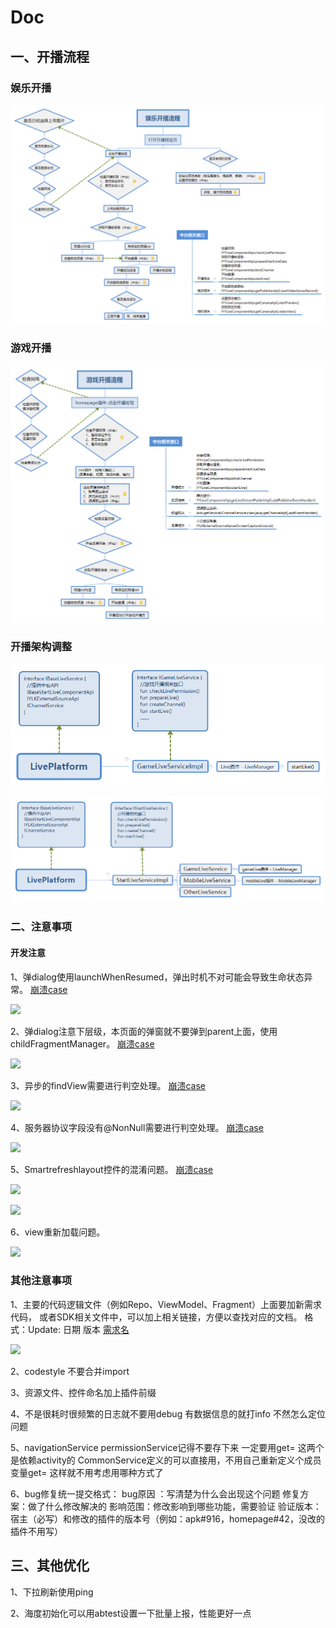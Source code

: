 # Doc

## 一、开播流程

### 娱乐开播

![](mobile.png)

### 游戏开播

![](game.png)

### 开播架构调整

![](LivePlatform.png)

![](LivePlatformPro.png)



### 二、注意事项

#### 开发注意

1、弹dialog使用launchWhenResumed，弹出时机不对可能会导致生命状态异常。
   [崩溃case](http://bug.yy.com/browse/ANASSI-588)
   
![](二-1-1.png)

2、弹dialog注意下层级，本页面的弹窗就不要弹到parent上面，使用childFragmentManager。
   [崩溃case](http://bug.yy.com/browse/ANASSI-824)

![](二-2-1.png)

3、异步的findView需要进行判空处理。
   [崩溃case](http://bug.yy.com/browse/ANASSI-837)
   
![](二-3-1.png)

4、服务器协议字段没有@NonNull需要进行判空处理。
   [崩溃case](http://bug.yy.com/browse/ANASSI-801)
   
![](二-4-1.png)

5、Smartrefreshlayout控件的混淆问题。
   [崩溃case](http://bug.yy.com/browse/ANASSI-776)

![](二-5-1.png)

![](二-5-2.png)

6、view重新加载问题。

![](二-6-1.png)

### 其他注意事项

1、主要的代码逻辑文件（例如Repo、ViewModel、Fragment）上面要加新需求代码，
   或者SDK相关文件中，可以加上相关链接，方便以查找对应的文档。
   格式：Update: 日期 版本 [需求名](文档链接地址)
   
![](二-7-1.png)

2、codestyle 不要合并import

3、资源文件、控件命名加上插件前缀

4、不是很耗时很频繁的日志就不要用debug
  有数据信息的就打info 不然怎么定位问题

5、navigationService  permissionService记得不要存下来 一定要用get=
  这两个是依赖activity的
  CommonService定义的可以直接用，不用自己重新定义个成员变量get=
  这样就不用考虑用哪种方式了

6、bug修复统一提交格式：
bug原因 ：写清楚为什么会出现这个问题
修复方案：做了什么修改解决的
影响范围：修改影响到哪些功能，需要验证
验证版本：宿主（必写）和修改的插件的版本号（例如：apk#916，homepage#42，没改的插件不用写）



## 三、其他优化

1、下拉刷新使用ping

2、海度初始化可以用abtest设置一下批量上报，性能更好一点